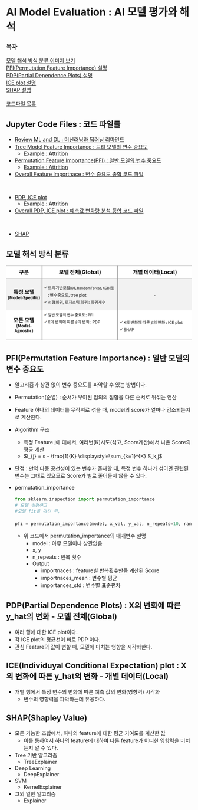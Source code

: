# AI Model Evaluation : AI 모델 평가와 해석
### 목차
[모델 해석 방식 분류 이미지 보기](#모델-해석-방식-분류)  
[PFI(Permutation Feature Importance) 설명](#pfipermutation-feature-importance--일반-모델의-변수-중요도)  
[PDP(Partial Dependence Plots) 설명](#pdppartial-dependence-plots--x의-변화에-따른-y_hat의-변화---aㅗ델-전체global)  
[ICE plot 설명](#iceindividuyal-conditional-expectation-plot--x의-변화에-따른-y_hat의-변화---개별-데이터local)  
[SHAP 설명](#shapshapley-value)
<br>  
[코드파일 목록](#jupyter-code-files--코드-파일들)  

  
## Jupyter Code Files : 코드 파일들
- [Review ML and DL : 머신러닝과 딥러닝 리마인드](./jupyterfiles/review_ML_DL.ipynb)  
- [Tree Model Feature Importance : 트리 모델의 변수 중요도](./jupyterfiles/Tree_Model_feature_importance.ipynb)  
    - [Example : Attrition](./jupyterfiles/Feature_Importance_Example.ipynb)  
- [Permutation Feature Importance(PFI) : 일반 모델의 변수 중요도](./jupyterfiles/PFI.ipynb)  
    - [Example : Attrition](./jupyterfiles/PFI_Example.ipynb)  
- [Overall Feature Importnace : 변수 중요도 종합 코드 파일](./jupyterfiles/Credit_Loan_Approval_Process.ipynb)  
<br>

- [PDP, ICE plot](./jupyterfiles/PDP_ICEplot.ipynb)  
    - [Example : Attrition](./jupyterfiles/PDP_ICEplot_Example.ipynb)  
- [Overall PDP, ICE plot : 예측값 변화량 분석 종합 코드 파일](./jupyterfiles/Credit_Loan_Approval_Process_2.ipynb) 
<br>

- [SHAP](./jupyterfiles/SHAP.ipynb)  

## 모델 해석 방식 분류
![이미지](./images/Model_Evaluations.png)  

## PFI(Permutation Feature Importance) : 일반 모델의 변수 중요도
- 알고리즘과 상관 없이 변수 중요도를 파악할 수 있는 방법이다.
- Permutation(순열) : 순서가 부여된 임의의 집합을 다른 순서로 뒤섞는 연산
- Feature 하나의 데이터를 무작위로 섞을 때, model의 score가 얼마나 감소되는지로 계산한다.  

- Algorithm 구조
    - 특정 Feature j에 대해서, 여러번(K)시도(섞고, Score계산)해서 나온 Score의 평균 계산
    - $i_{j} = s - \frac{1}{K} \displaystyle\sum_{k=1}^{K} S_k,j$
- 단점 : 만약 다중 공선성이 있는 변수가 존재할 때, 특정 변수 하나가 섞이면 관련된 변수는 그대로 있으므로 Score가 별로 줄어들지 않을 수 있다.

- permutation_importance
    ```python
    from sklearn.inspection import permutation_importance
    # 모델 설정하고
    #모델 fit을 마친 뒤,

    pfi = permutation_importance(model, x_val, y_val, n_repeats=10, random_state=2023)
    ```
    - 위 코드에서 permutation_importance의 매개변수 설명
        - model : 아무 모델이나 상관없음
        - x, y
        - n_repeats : 반복 횟수
        - Output
            - importnaces : feature별 반복횟수만큼 계산된 Score
            - importnaces_mean : 변수별 평균
            - importances_std : 변수별 표준편차
## PDP(Partial Dependence Plots) : X의 변화에 따른 y_hat의 변화 - 모델 전체(Global)
- 여러 행에 대한 ICE plot이다.
- 각 ICE plot의 평균선이 바로 PDP 이다.
- 관심 Feature의 값이 변할 때, 모델에 미치는 영향을 시각화한다.
## ICE(Individuyal Conditional Expectation) plot : X의 변화에 따른 y_hat의 변화 - 개별 데이터(Local)
- 개별 행에서 특정 변수의 변화에 따른 예측 값의 변화(영향력) 시각화
    - 변수의 영향력을 파악하는데 유용하다.

## SHAP(Shapley Value)
- 모든 가능한 조합에서, 하나의 feature에 대한 평균 기여도를 계산한 값
    - 이를 통하여서 하나의 feature에 대하여 다른 feature가 어떠한 영향력을 미치는지 알 수 있다.  
- Tree 기반 알고리즘
    - TreeExplainer
- Deep Learning
    - DeepExplainer
- SVM
    - KernelExplainer
- 그외 일반 알고리즘
    - Explainer
